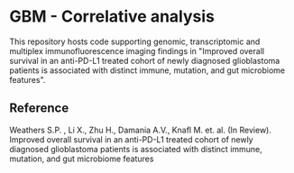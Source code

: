 # GBM - Correlative analysis 

This repository hosts code supporting genomic, transcriptomic and multiplex immunofluorescence imaging findings in "Improved overall survival in an anti-PD-L1 treated cohort of newly diagnosed glioblastoma patients is associated with distinct immune, mutation, and gut microbiome features".

## Reference

Weathers S.P. , Li X., Zhu H., Damania A.V., Knafl M. et. al. (In Review). Improved overall survival in an anti-PD-L1 treated cohort of newly diagnosed glioblastoma patients is associated with distinct immune, mutation, and gut microbiome features 
